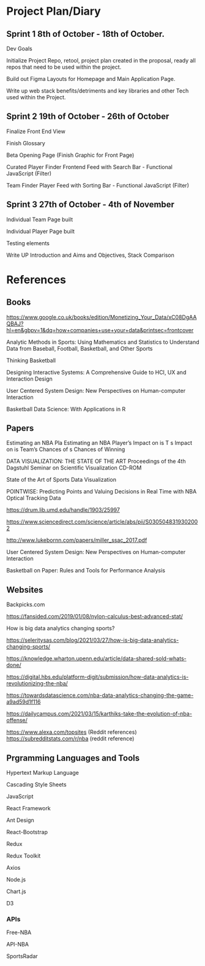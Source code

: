 # Project Plan/Diary

## Sprint 1 8th of October - 18th of October. 
Dev Goals

Initialize Project Repo, retool, project plan created in the proposal, ready all repos that need to be used within the project. 

Build out Figma Layouts for Homepage and Main Application Page. 

Write up web stack benefits/detriments and key libraries and other Tech used within the Project. 

## Sprint 2 19th of October - 26th of October

Finalize Front End View

Finish Glossary

Beta Opening Page (Finish Graphic for Front Page)

Curated Player Finder Frontend Feed with Search Bar - Functional JavaScript (Filter)

Team Finder Player Feed with Sorting Bar - Functional JavaScript (Filter)

## Sprint 3 27th of October - 4th of November 

Individual Team Page built 

Individual Player Page built

Testing elements

Write UP Introduction and Aims and Objectives, Stack Comparison

# References

## Books
https://www.google.co.uk/books/edition/Monetizing_Your_Data/xC08DgAAQBAJ?hl=en&gbpv=1&dq=how+companies+use+your+data&printsec=frontcover

Analytic Methods in Sports: Using Mathematics and Statistics to Understand Data from Baseball, Football, Basketball, and Other Sports

Thinking Basketball 

Designing Interactive Systems: A Comprehensive Guide to HCI, UX and Interaction Design

User Centered System Design: New Perspectives on Human-computer Interaction

Basketball Data Science: With Applications in R


## Papers
Estimating an NBA Pla Estimating an NBA Player’s Impact on is T s Impact on is Team’s Chances of s Chances of
Winning

DATA VISUALIZATION:
THE STATE OF THE ART
Proceedings of the 4th Dagstuhl Seminar
on Scientific Visualization CD-ROM

State of the Art of Sports Data Visualization

POINTWISE:
Predicting Points and Valuing Decisions in Real Time
with NBA Optical Tracking Data

https://drum.lib.umd.edu/handle/1903/25997

https://www.sciencedirect.com/science/article/abs/pii/S0305048319302002

http://www.lukebornn.com/papers/miller_ssac_2017.pdf 

User Centered System Design: New Perspectives on Human-computer Interaction 

Basketball on Paper: Rules and Tools for Performance Analysis

## Websites

Backpicks.com

https://fansided.com/2019/01/08/nylon-calculus-best-advanced-stat/

How is big data analytics changing sports?

https://seleritysas.com/blog/2021/03/27/how-is-big-data-analytics-changing-sports/

https://knowledge.wharton.upenn.edu/article/data-shared-sold-whats-done/

https://digital.hbs.edu/platform-digit/submission/how-data-analytics-is-revolutionizing-the-nba/

https://towardsdatascience.com/nba-data-analytics-changing-the-game-a9ad59d1f116

https://dailycampus.com/2021/03/15/karthiks-take-the-evolution-of-nba-offense/ 

https://www.alexa.com/topsites (Reddit references)
https://subredditstats.com/r/nba (reddit reference)


## Prgramming Languages and Tools

Hypertext Markup Language

Cascading Style Sheets

JavaScript

React Framework

Ant Design

React-Bootstrap

Redux

Redux Toolkit

Axios

Node.js

Chart.js

D3

### APIs

Free-NBA

API-NBA

SportsRadar 